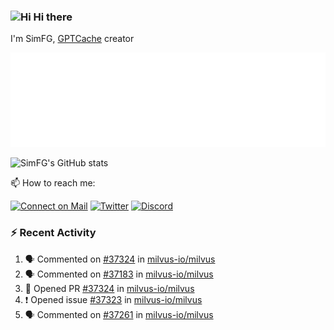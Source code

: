 ### <img src='https://qpluspicture.oss-cn-beijing.aliyuncs.com/6LjjQA/Hi.gif' alt='Hi' width="24"/> Hi there

I'm SimFG, [GPTCache](https://github.com/zilliztech/GPTCache) creator

![Metrics 👋](/metrics.plugin.followup.user.svg)

![SimFG's GitHub stats](https://github-readme-stats.vercel.app/api?username=SimFG&show_icons=true&theme=radical&count_private=true)

📫 How to reach me:

[![Connect on Mail](https://img.shields.io/badge/Ask%20me-anything-1abc9c.svg)](mailto:1142838399@qq.com)
[![Twitter](https://img.shields.io/twitter/follow/FogSim?style=social)](https://twitter.com/FogSim)
[![Discord](https://img.shields.io/discord/1092648432495251507?label=Discord&logo=discord)](https://discord.gg/Q8C6WEjSWV)

### :zap: Recent Activity

<!--START_SECTION:activity-->
1. 🗣 Commented on [#37324](https://github.com/milvus-io/milvus/issues/37324) in [milvus-io/milvus](https://github.com/milvus-io/milvus)
2. 🗣 Commented on [#37183](https://github.com/milvus-io/milvus/issues/37183) in [milvus-io/milvus](https://github.com/milvus-io/milvus)
3. 💪 Opened PR [#37324](https://github.com/milvus-io/milvus/pull/37324) in [milvus-io/milvus](https://github.com/milvus-io/milvus)
4. ❗️ Opened issue [#37323](https://github.com/milvus-io/milvus/issues/37323) in [milvus-io/milvus](https://github.com/milvus-io/milvus)
5. 🗣 Commented on [#37261](https://github.com/milvus-io/milvus/issues/37261) in [milvus-io/milvus](https://github.com/milvus-io/milvus)
<!--END_SECTION:activity-->

